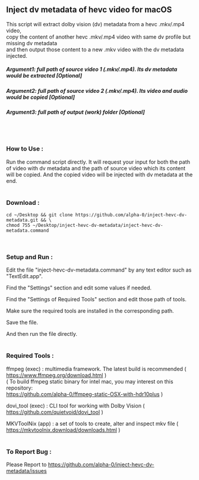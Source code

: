 ## Inject dv metadata of hevc video for macOS

This script will extract dolby vision (dv) metadata from a hevc .mkv/.mp4 video,<BR/>
copy the content of another hevc .mkv/.mp4 video with same dv profile but missing dv metadata<BR/>
and then output those content to a new .mkv video with the dv metadata injected.

##### Argument1: full path of source video 1 (.mkv/.mp4). Its dv metadata would be extracted [Optional]
##### Argument2: full path of source video 2 (.mkv/.mp4). Its video and audio would be copied [Optional]
##### Argument3: full path of output (work) folder [Optional]
<BR/><BR/>

### How to Use :
Run the command script directly. It will request your input for
both the path of video with dv metadata and
the path of source video which its content will be copied.
And the copied video will be injected with dv metadata at the end.
<BR/><BR/>

### Download :
```
cd ~/Desktop && git clone https://github.com/alpha-0/inject-hevc-dv-metadata.git && \
chmod 755 ~/Desktop/inject-hevc-dv-metadata/inject-hevc-dv-metadata.command
```
<BR/>

### Setup and Run :
Edit the file "inject-hevc-dv-metadata.command" by any text editor such as "TextEdit.app".

Find the "Settings" section and edit some values if needed.

Find the "Settings of Required Tools" section and edit those path of tools.

Make sure the required tools are installed in the corresponding path.

Save the file.

And then run the file directly.
<BR/><BR/>

### Required Tools :
ffmpeg (exec) : multimedia framework. The latest build is recommended ( https://www.ffmpeg.org/download.html )<BR/>
( To build ffmpeg static binary for intel mac, you may interest on this repository:<BR/>
 https://github.com/alpha-0/ffmpeg-static-OSX-with-hdr10plus )

dovi_tool (exec) : CLI tool for working with Dolby Vision ( https://github.com/quietvoid/dovi_tool )

MKVToolNix (app) : a set of tools to create, alter and inspect mkv file ( https://mkvtoolnix.download/downloads.html )
<BR/><BR/>

### To Report Bug :
Please Report to
https://github.com/alpha-0/inject-hevc-dv-metadata/issues
<BR/><BR/>
